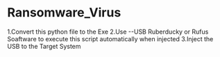 # Ransomware_Virus

1.Convert this python file to the Exe 
2.Use --USB Ruberducky or Rufus Soaftware to execute this script automatically when injected
3.Inject the USB to the Target System
